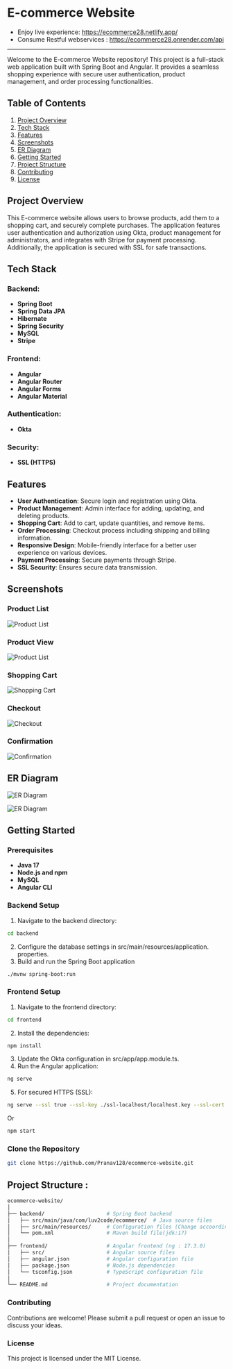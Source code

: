 # E-commerce Website

- Enjoy live experience: https://ecommerce28.netlify.app/
- Consume Restful webservices :
  https://ecommerce28.onrender.com/api

---


Welcome to the E-commerce Website repository! This project is a full-stack web application built with Spring Boot and Angular. It provides a seamless shopping experience with secure user authentication, product management, and order processing functionalities.

## Table of Contents

1. [Project Overview](#project-overview)
2. [Tech Stack](#tech-stack)
3. [Features](#features)
4. [Screenshots](#screenshots)
5. [ER Diagram](#er-diagram)
6. [Getting Started](#getting-started)
7. [Project Structure](#project-structure)
8. [Contributing](#contributing)
9. [License](#license)

## Project Overview

This E-commerce website allows users to browse products, add them to a shopping cart, and securely complete purchases. The application features user authentication and authorization using Okta, product management for administrators, and integrates with Stripe for payment processing. Additionally, the application is secured with SSL for safe transactions.

## Tech Stack

### Backend:
- **Spring Boot**
- **Spring Data JPA**
- **Hibernate**
- **Spring Security**
- **MySQL**
- **Stripe**

### Frontend:
- **Angular**
- **Angular Router**
- **Angular Forms**
- **Angular Material**

### Authentication:
- **Okta**

### Security:
- **SSL (HTTPS)**

## Features

- **User Authentication**: Secure login and registration using Okta.
- **Product Management**: Admin interface for adding, updating, and deleting products.
- **Shopping Cart**: Add to cart, update quantities, and remove items.
- **Order Processing**: Checkout process including shipping and billing information.
- **Responsive Design**: Mobile-friendly interface for a better user experience on various devices.
- **Payment Processing**: Secure payments through Stripe.
- **SSL Security**: Ensures secure data transmission.

## Screenshots

<!-- ### Home Page
![Home Page](01_imp-files/screenshots/home.png) -->

### Product List
![Product List](01_imp-files/screenshots/home.png)

### Product View
![Product List](01_imp-files/screenshots/detail.png)

### Shopping Cart
![Shopping Cart](01_imp-files/screenshots/cart.png)

### Checkout
![Checkout](01_imp-files/screenshots/checkout.png)

### Confirmation
![Confirmation](01_imp-files/screenshots/confirm.png)

## ER Diagram

![ER Diagram](01_imp-files/screenshots/er.png)

![ER Diagram](01_imp-files/screenshots/entityManagerFactory.png)

## Getting Started

### Prerequisites

- **Java 17**
- **Node.js and npm**
- **MySQL**
- **Angular CLI**

### Backend Setup
1. Navigate to the backend directory:
```sh
cd backend
```
2. Configure the database settings in src/main/resources/application.     properties.
3. Build and run the Spring Boot application

```sh
./mvnw spring-boot:run
```

### Frontend Setup
1. Navigate to the frontend directory:
```sh
cd frontend
```
2. Install the dependencies:
```sh
npm install
```
3. Update the Okta configuration in src/app/app.module.ts.
4. Run the Angular application:
```sh
ng serve
```
5. For secured HTTPS (SSL):
```sh
ng serve --ssl true --ssl-key ./ssl-localhost/localhost.key --ssl-cert ./ssl-localhost/localhost.crt
```
Or
```sh
npm start
```

### Clone the Repository

```sh
git clone https://github.com/Pranav128/ecommerce-website.git
```

## Project Structure :
```sh
ecommerce-website/
│
├── backend/                    # Spring Boot backend
│   ├── src/main/java/com/luv2code/ecommerce/  # Java source files
│   ├── src/main/resources/     # Configuration files (Change accoordingly)
│   └── pom.xml                 # Maven build file(jdk:17)
│
├── frontend/                   # Angular frontend (ng : 17.3.0)
│   ├── src/                    # Angular source files
│   ├── angular.json            # Angular configuration file
│   ├── package.json            # Node.js dependencies
│   └── tsconfig.json           # TypeScript configuration file
│
└── README.md                   # Project documentation
```


### Contributing
Contributions are welcome! Please submit a pull request or open an issue to discuss your ideas.

### License
This project is licensed under the MIT License.

